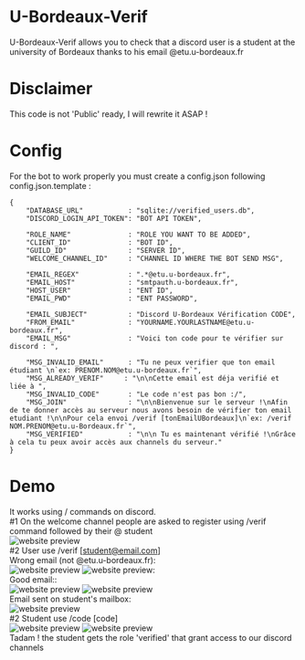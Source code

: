 # U-Bordeaux-Verif
   U-Bordeaux-Verif allows you to check that a discord user is a student at the university of Bordeaux thanks to his email @etu.u-bordeaux.fr

# Disclaimer
   This code is not 'Public' ready, I will rewrite it ASAP ! 
# Config
   For the bot to work properly you must create a config.json following config.json.template :

    {
        "DATABASE_URL"           : "sqlite://verified_users.db",
        "DISCORD_LOGIN_API_TOKEN": "BOT API TOKEN",
        
        "ROLE_NAME"              : "ROLE YOU WANT TO BE ADDED",
        "CLIENT_ID"              : "BOT ID",
        "GUILD_ID"               : "SERVER ID",
        "WELCOME_CHANNEL_ID"     : "CHANNEL ID WHERE THE BOT SEND MSG",
        
        "EMAIL_REGEX"            : ".*@etu.u-bordeaux.fr",
        "EMAIL_HOST"             : "smtpauth.u-bordeaux.fr",
        "HOST_USER"              : "ENT ID",
        "EMAIL_PWD"              : "ENT PASSWORD",

        "EMAIL_SUBJECT"          : "Discord U-Bordeaux Vérification CODE",
        "FROM_EMAIL"             : "YOURNAME.YOURLASTNAME@etu.u-bordeaux.fr",
        "EMAIL_MSG"              : "Voici ton code pour te vérifier sur discord : ",

        "MSG_INVALID_EMAIL"      : "Tu ne peux verifier que ton email étudiant \n`ex: PRENOM.NOM@etu.u-bordeaux.fr`",
        "MSG_ALREADY_VERIF"     : "\n\nCette email est déja verifié et liée à ",
        "MSG_INVALID_CODE"       : "Le code n'est pas bon :/",
        "MSG_JOIN"               : "\n\nBienvenue sur le serveur !\nAfin de te donner accès au serveur nous avons besoin de vérifier ton email etudiant !\n\nPour cela envoi /verif [tonEmailUBordeaux]\n`ex: /verif NOM.PRENOM@etu.u-Bordeaux.fr`",
        "MSG_VERIFIED"           : "\n\n Tu es maintenant vérifié !\nGrâce à cela tu peux avoir accès aux channels du serveur."
    }
# Demo
   It works using / commands on discord.<br/> 
   #1 On the welcome channel people are asked to register using /verif command followed by their @ student<br/>
   ![website preview](https://i.ibb.co/xG7rhmM/Screenshot-10.png)<br/> 
   #2 User use /verif [student@email.com]<br/> 
   Wrong email (not @etu.u-bordeaux.fr):<br/> 
       ![website preview](https://i.ibb.co/ncRWjVG/Screenshot-3.png)
       ![website preview](https://i.ibb.co/k5b11s8/Screenshot-4.png):<br/>
   Good email::<br/>
       ![website preview](https://i.ibb.co/m4WVwbQ/Screenshot-5.png)
       ![website preview](https://i.ibb.co/7SjZ2yd/Screenshot-6.png)<br/>
   Email sent on student's mailbox:<br/>
       ![website preview](https://i.ibb.co/7bsFnCH/Screenshot-11.png)<br/>
   #2 Student use /code [code]<br/>
   ![website preview](https://i.ibb.co/2FXPQ1m/Screenshot-9.png)
   ![website preview](https://i.ibb.co/bHxzpFg/Screenshot-8.png)<br/>
   Tadam ! the student gets the role 'verified' that grant access to our discord channels
